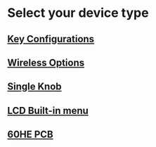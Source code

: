 # Select your device type

## [Key Configurations](./std/web_hid/README.md)  

## [Wireless Options](./std/web_hid/rf_opt.md)  

## [Single Knob](./knob/README.md)  

## [LCD Built-in menu](./std/built_in_menu/README.md)  

## [60HE PCB](./60HE/README.md)  



